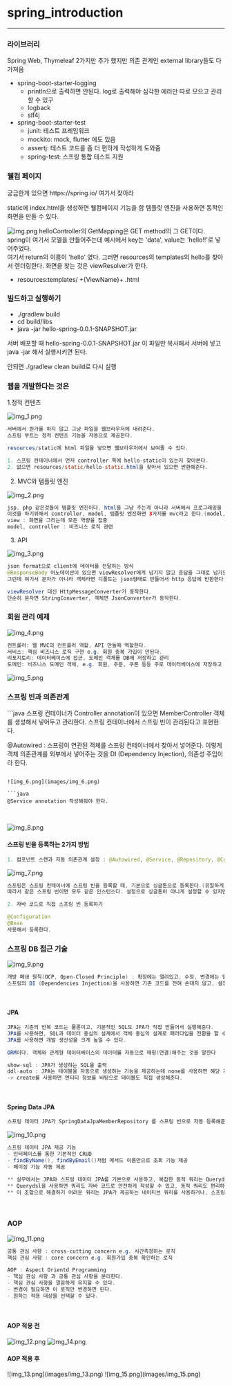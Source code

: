 # spring_introduction

---

<h3>라이브러리</h3>

Spring Web, Thymeleaf 2가지만 추가 했지만 의존 관계인 external library들도 다 가져옴
<br>
- spring-boot-starter-logging
    - println으로 출력하면 안된다. log로 출력해야 심각한 에러만 따로 모으고 관리할 수 있구
    - logback
    - slf4j
- spring-boot-starter-test
  - junit: 테스트 프레임워크
  - mockito: mock, flutter 에도 있음
  - assertj: 테스트 코드를 좀 더 편하게 작성하게 도와줌
  - spring-test: 스프링 통합 테스트 지원



<h3>웰컴 페이지</h3>
궁금한게 있으면 https://spring.io/ 여기서 찾아라

static에 index.html을 생성하면 웰컴페이지 기능을 함
템플릿 엔진을 사용하면 동적인 화면을 만들 수 있다.

![img.png](images/img.png)
helloController의 GetMapping은 GET method의 그 GET이다.
spring이 여기서 모델을 만들어주는데 예시에서 key는 'data', value는 'hello!!'로 넣어주었다.
<br>
여기서 return의 이름이 'hello' 였다. 그러면 resources의 templates의 hello를 찾아서 렌더링한다.
화면을 찾는 것은 viewResolver가 한다.
- resources:templates/ +{ViewName}+ .html



<h3>빌드하고 실행하기</h3>

- ./gradlew build 
- cd build/libs 
- java -jar hello-spring-0.0.1-SNAPSHOT.jar

서버 배포할 때 hello-spring-0.0.1-SNAPSHOT.jar 이 파일만 복사해서 서버에 넣고 java -jar 해서 실행시키면 된다. 

안되면 ./gradlew clean build로 다시 실행


<h3>웹을 개발한다는 것은</h3>

1.정적 컨텐츠

![img_1.png](images/img_1.png)

```java
서버에서 뭔가를 하지 않고 그냥 파일을 웹브라우저에 내려준다.
스프링 부트는 정적 컨텐츠 기능을 자동으로 제공한다.

resources/static에 html 파일을 넣으면 웹브라우저에서 보여줄 수 있다.

1. 스프링 컨테이너에서 먼저 controller 쪽에 hello-static이 있는지 찾아본다.
2. 없으면 resources/static/hello-static.html을 찾아서 있으면 반환해준다.
```

2. MVC와 템플릿 엔진

![img_2.png](images/img_2.png)

```java
jsp, php 같은것들이 템플릿 엔진이다. html을 그냥 주는게 아니라 서버에서 프로그래밍을 해서 html을 동적으로 변경해서 내려준다.
이것을 하기위해서 controller, model, 템플릿 엔진화면 3가지를 mvc라고 한다.(model, view, controller)
view : 화면을 그리는데 모든 역량을 집중
model, controller : 비즈니스 로직 관련

```

3. API

![img_3.png](images/img_3.png)

```java
json format으로 client에 데이터를 전달하는 방식
@ResponseBody 어노테이션이 있으면 viewResolver에게 넘기지 않고 응답을 그대로 넘기도록 동작한다.
그런데 여기서 문자가 아니라 객체라면 디폴트는 json형태로 만들어서 http 응답에 반환한다.

viewResolver 대신 HttpMessageConverter가 동작한다.
단순히 문자면 StringConverter, 객체면 JsonConverter가 동작한다.
```



<h3>회원 관리 예제</h3>

![img_4.png](images/img_4.png)

```java
컨트롤러: 웹 MVC의 컨트롤러 역할, API 만들때 역할한다. 
서비스: 핵심 비즈니스 로직 구현 e.g. 회원 중복 가입이 안된다.
리포지토리: 데이터베이스에 접근, 도메인 객체를 DB에 저장하고 관리
도메인: 비즈니스 도메인 객체, e.g. 회원, 주문, 쿠폰 등등 주로 데이터베이스에 저장하고 관리됨
```

![img_5.png](images/img_5.png)



<h3>스프링 빈과 의존관계</h3>
```java
스프링 컨테이너가 Controller annotation이 있으면 MemberController 객체를 생성해서 넣어두고 관리한다.
스프링 컨테이너에서 스프링 빈이 관리된다고 표현한다.

@Autowired : 스프링이 연관된 객체를 스프링 컨테이너에서 찾아서 넣어준다. 이렇게 객체 의존관계를 외부에서 넣어주는 것을 DI (Dependency Injection), 의존성 주입이라 한다.
```

![img_6.png](images/img_6.png)

```java
@Service annotation 작성해줘야 한다.
```
<br>

![img_8.png](images/img_8.png)

<h4>스프링 빈을 등록하는 2가지 방법</h4>

```java
1. 컴포넌트 스캔과 자동 의존관계 설정 : @Autowired, @Service, @Repository, @Controller annotation 붙이기
```

![img_7.png](images/img_7.png)

```java
스프링은 스프링 컨테이너에 스프링 빈을 등록할 때, 기본으로 싱글톤으로 등록한다.(유일하게 하나만 등록해서 공유한다)
따라서 같은 스프링 빈이면 모두 같은 인스턴스다. 설정으로 싱글톤이 아니게 설정할 수 있지만, 특별한 경우를 제외하면 대부분 싱글톤을 사용한다.
```

```java
2. 자바 코드로 직접 스프링 빈 등록하기

@Configuration
@Bean
사용해서 등록한다.
```

<h3>스프링 DB 접근 기술</h3>

![img_9.png](images/img_9.png)

```java
개방 폐쇄 원칙(OCP, Open-Closed Principle) : 확장에는 열려있고, 수정, 변경에는 닫혀있다.
스프링의 DI (Dependencies Injection)을 사용하면 기존 코드를 전혀 손대지 않고, 설정만으로 구현 클래스를 변경할 수 있다.
```

<br>

<h4>JPA</h4>

```java
JPA는 기존의 반복 코드는 물론이고, 기본적인 SQL도 JPA가 직접 만들어서 실행해준다.
JPA를 사용하면, SQL과 데이터 중심의 설계에서 객체 중심의 설계로 패러다임을 전환을 할 수 있다.
JPA를 사용하면 개발 생산성을 크게 높일 수 있다.

ORM이다. 객체와 관계형 데이터베이스의 데이터를 자동으로 매핑(연결)해주는 것을 말한다
```

```java
show-sql : JPA가 생성하는 SQL을 출력
ddl-auto : JPA는 테이블을 자동으로 생성하는 기능을 제공하는데 none를 사용하면 해당 기능을 끈다.
-> create를 사용하면 엔티티 정보를 바탕으로 테이블도 직접 생성해준다.
```

<br>

<h4>Spring Data JPA</h4>

```java
스프링 데이터 JPA가 SpringDataJpaMemberRepository 를 스프링 빈으로 자동 등록해준다.
```

![img_10.png](images/img_10.png)

```java
스프링 데이터 JPA 제공 기능
- 인터페이스를 통한 기본적인 CRUD
- findByName(), findByEmail()처럼 메서드 이름만으로 조회 기능 제공
- 페이징 기능 자동 제공

** 실무에서는 JPA와 스프링 데이터 JPA를 기본으로 사용하고, 복잡한 동적 쿼리는 Querydsl이라는 라이브러리를 사용하면 된다.
** Querydsl을 사용하면 쿼리도 자바 코드로 안전하게 작성할 수 있고, 동적 쿼리도 편리하게 작성할 수 있다.
** 이 조합으로 해결하기 어려운 쿼리는 JPA가 제공하는 네이티브 쿼리를 사용하거나, 스프링 JdbcTemplate를 사용하면 된다.
```

<br>

<h3>AOP</h3>

![img_11.png](images/img_11.png)

```java
공통 관심 사항 : cross-cutting concern e.g. 시간측정하는 로직
핵심 관심 사항 : core concern e.g. 회원가입 중복 확인하는 로직

AOP : Aspect Orientd Programming
- 핵심 관심 사항 과 공통 관심 사항을 분리한다.
- 핵심 관심 사항을 깔끔하게 유지할 수 있다.
- 변경이 필요하면 이 로직만 변경하면 된다.
- 원하는 적용 대상을 선택할 수 있다.
```

<br>

<h4>AOP 적용 전</h4>

![img_12.png](images/img_12.png)
![img_14.png](images/img_14.png)

<h4>AOP 적용 후</h4>
![img_13.png](images/img_13.png)
![img_15.png](images/img_15.png)

